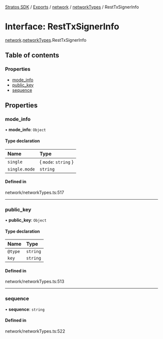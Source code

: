 [Stratos SDK](../README.md) / [Exports](../modules.md) / [network](../modules/network.md) / [networkTypes](../modules/network.networkTypes.md) / RestTxSignerInfo

# Interface: RestTxSignerInfo

[network](../modules/network.md).[networkTypes](../modules/network.networkTypes.md).RestTxSignerInfo

## Table of contents

### Properties

- [mode\_info](network.networkTypes.RestTxSignerInfo.md#mode_info)
- [public\_key](network.networkTypes.RestTxSignerInfo.md#public_key)
- [sequence](network.networkTypes.RestTxSignerInfo.md#sequence)

## Properties

### mode\_info

• **mode\_info**: `Object`

#### Type declaration

| Name | Type |
| :------ | :------ |
| `single` | \{ `mode`: `string`  } |
| `single.mode` | `string` |

#### Defined in

network/networkTypes.ts:517

___

### public\_key

• **public\_key**: `Object`

#### Type declaration

| Name | Type |
| :------ | :------ |
| `@type` | `string` |
| `key` | `string` |

#### Defined in

network/networkTypes.ts:513

___

### sequence

• **sequence**: `string`

#### Defined in

network/networkTypes.ts:522

